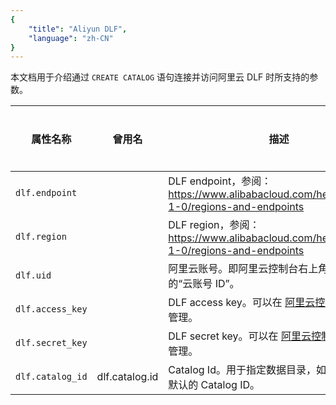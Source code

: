 ```yaml
---
{
    "title": "Aliyun DLF",
    "language": "zh-CN"
}
---
```


<!--
Licensed to the Apache Software Foundation (ASF) under one
or more contributor license agreements.  See the NOTICE file
distributed with this work for additional information
regarding copyright ownership.  The ASF licenses this file
to you under the Apache License, Version 2.0 (the
"License"); you may not use this file except in compliance
with the License.  You may obtain a copy of the License at

  http://www.apache.org/licenses/LICENSE-2.0

Unless required by applicable law or agreed to in writing,
software distributed under the License is distributed on an
"AS IS" BASIS, WITHOUT WARRANTIES OR CONDITIONS OF ANY
KIND, either express or implied.  See the License for the
specific language governing permissions and limitations
under the License.
-->

本文档用于介绍通过 `CREATE CATALOG` 语句连接并访问阿里云 DLF 时所支持的参数。

| 属性名称            | 曾用名            | 描述                                                                                     | 默认值 | 是否必须 |
| --------------- | -------------- | -------------------------------------------------------------------------------------- | --- | ---- |
| `dlf.endpoint`    |                | DLF endpoint，参阅：https://www.alibabacloud.com/help/en/dlf/dlf-1-0/regions-and-endpoints |     | 是    |
| `dlf.region`      |                | DLF region，参阅：https://www.alibabacloud.com/help/en/dlf/dlf-1-0/regions-and-endpoints   |     | 是    |
| `dlf.uid`         |                | 阿里云账号。即阿里云控制台右上角个人信息的“云账号 ID”。                                                         |     | 是    |
| `dlf.access_key` |                | DLF access key。可以在 [阿里云控制台](https://ram.console.aliyun.com/manage/ak) 中创建和管理。          |     | 是    |
| `dlf.secret_key` |                | DLF secret key。可以在 [阿里云控制台](https://ram.console.aliyun.com/manage/ak) 中创建和管理。          |     | 是    |
| `dlf.catalog_id` | dlf.catalog.id | Catalog Id。用于指定数据目录，如果不填，使用默认的 Catalog ID。                                             |     | 否    |

